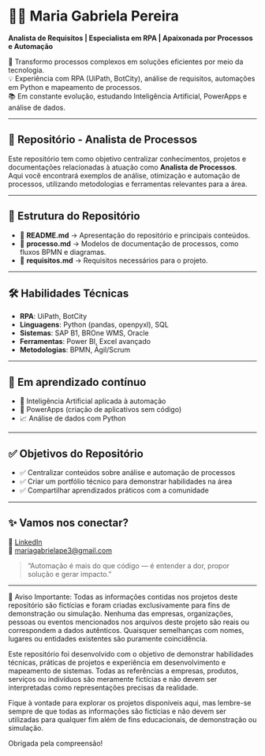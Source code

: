 # 👩‍💻 Maria Gabriela Pereira

**Analista de Requisitos | Especialista em RPA | Apaixonada por Processos e Automação**

🎯 Transformo processos complexos em soluções eficientes por meio da tecnologia.  
💡 Experiência com RPA (UiPath, BotCity), análise de requisitos, automações em Python e mapeamento de processos.  
📚 Em constante evolução, estudando Inteligência Artificial, PowerApps e análise de dados.

---

## 📌 Repositório - Analista de Processos

Este repositório tem como objetivo centralizar conhecimentos, projetos e documentações relacionadas à atuação como **Analista de Processos**.  
Aqui você encontrará exemplos de análise, otimização e automação de processos, utilizando metodologias e ferramentas relevantes para a área.

---

## 📂 Estrutura do Repositório

- 📄 **README.md** → Apresentação do repositório e principais conteúdos.
- 📁 **processo.md** → Modelos de documentação de processos, como fluxos BPMN e diagramas.
- 📁 **requisitos.md** → Requisitos necessários para o projeto.
---

## 🛠 Habilidades Técnicas

- **RPA**: UiPath, BotCity
- **Linguagens**: Python (pandas, openpyxl), SQL
- **Sistemas**: SAP B1, BROne WMS, Oracle
- **Ferramentas**: Power BI, Excel avançado
- **Metodologias**: BPMN, Ágil/Scrum

---

## 🧠 Em aprendizado contínuo

- 🤖 Inteligência Artificial aplicada à automação
- 📲 PowerApps (criação de aplicativos sem código)
- 📈 Análise de dados com Python

---

## ✅ Objetivos do Repositório

- ✅ Centralizar conteúdos sobre análise e automação de processos
- ✅ Criar um portfólio técnico para demonstrar habilidades na área
- ✅ Compartilhar aprendizados práticos com a comunidade

---

## ✨ Vamos nos conectar?

🔗 [LinkedIn](https://www.linkedin.com/in/mariagabrielape/)  
📧 mariagabrielape3@gmail.com

> “Automação é mais do que código — é entender a dor, propor solução e gerar impacto.”

---

🚨 Aviso Importante: Todas as informações contidas nos projetos deste repositório são fictícias e foram criadas exclusivamente para fins de demonstração ou simulação.
Nenhuma das empresas, organizações, pessoas ou eventos mencionados nos arquivos deste projeto são reais ou correspondem a dados autênticos. Quaisquer semelhanças com nomes, lugares ou entidades existentes são puramente coincidência.

Este repositório foi desenvolvido com o objetivo de demonstrar habilidades técnicas, práticas de projetos e experiência em desenvolvimento e mapeamento de sistemas. Todas as referências a empresas, produtos, serviços ou indivíduos são meramente fictícias e não devem ser interpretadas como representações precisas da realidade.

Fique à vontade para explorar os projetos disponíveis aqui, mas lembre-se sempre de que todas as informações são fictícias e não devem ser utilizadas para qualquer fim além de fins educacionais, de demonstração ou simulação.

Obrigada pela compreensão!
